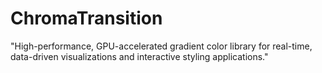 # ChromaTransition
"High-performance, GPU-accelerated gradient color library for real-time, data-driven visualizations and interactive styling applications."
